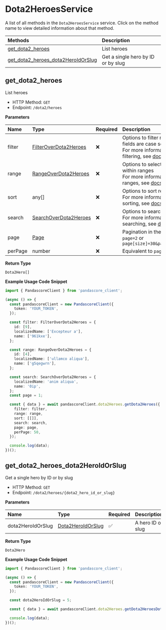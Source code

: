 # Dota2HeroesService

A list of all methods in the `Dota2HeroesService` service. Click on the method name to view detailed information about that method.

| Methods                                                                   | Description                        |
| :------------------------------------------------------------------------ | :--------------------------------- |
| [get_dota2_heroes](#get_dota2_heroes)                                     | List heroes                        |
| [get_dota2_heroes_dota2HeroIdOrSlug](#get_dota2_heroes_dota2heroidorslug) | Get a single hero by ID or by slug |

## get_dota2_heroes

List heroes

- HTTP Method: `GET`
- Endpoint: `/dota2/heroes`

**Parameters**

| Name    | Type                                                        | Required | Description                                                                                                                                         |
| :------ | :---------------------------------------------------------- | :------- | :-------------------------------------------------------------------------------------------------------------------------------------------------- |
| filter  | [FilterOverDota2Heroes](../models/FilterOverDota2Heroes.md) | ❌       | Options to filter results. String fields are case sensitive <br/>For more information on filtering, see [docs](/docs/filtering-and-sorting#filter). |
| range   | [RangeOverDota2Heroes](../models/RangeOverDota2Heroes.md)   | ❌       | Options to select results within ranges <br/>For more information on ranges, see [docs](/docs/filtering-and-sorting#range).                         |
| sort    | any[]                                                       | ❌       | Options to sort results <br/>For more information on sorting, see [docs](/docs/filtering-and-sorting#sort).                                         |
| search  | [SearchOverDota2Heroes](../models/SearchOverDota2Heroes.md) | ❌       | Options to search results <br/>For more information on searching, see [docs](/docs/filtering-and-sorting#search).                                   |
| page    | [Page](../models/Page.md)                                   | ❌       | Pagination in the form of `page=2` or `page[size]=30&page[number]=2`                                                                                |
| perPage | number                                                      | ❌       | Equivalent to `page[size]`                                                                                                                          |

**Return Type**

`Dota2Hero[]`

**Example Usage Code Snippet**

```typescript
import { PandascoreClient } from 'pandascore_client';

(async () => {
  const pandascoreClient = new PandascoreClient({
    token: 'YOUR_TOKEN',
  });

  const filter: FilterOverDota2Heroes = {
    id: [9],
    localizedName: ['Excepteur a'],
    name: ['961kxe'],
  };

  const range: RangeOverDota2Heroes = {
    id: [4],
    localizedName: ['ullamco aliqua'],
    name: ['g5qegwrn'],
  };

  const search: SearchOverDota2Heroes = {
    localizedName: 'anim aliqua',
    name: '0ip',
  };
  const page = 1;

  const { data } = await pandascoreClient.dota2Heroes.getDota2Heroes({
    filter: filter,
    range: range,
    sort: [[]],
    search: search,
    page: page,
    perPage: 50,
  });

  console.log(data);
})();
```

## get_dota2_heroes_dota2HeroIdOrSlug

Get a single hero by ID or by slug

- HTTP Method: `GET`
- Endpoint: `/dota2/heroes/{dota2_hero_id_or_slug}`

**Parameters**

| Name              | Type                                                | Required | Description       |
| :---------------- | :-------------------------------------------------- | :------- | :---------------- |
| dota2HeroIdOrSlug | [Dota2HeroIdOrSlug](../models/Dota2HeroIdOrSlug.md) | ✅       | A hero ID or slug |

**Return Type**

`Dota2Hero`

**Example Usage Code Snippet**

```typescript
import { PandascoreClient } from 'pandascore_client';

(async () => {
  const pandascoreClient = new PandascoreClient({
    token: 'YOUR_TOKEN',
  });

  const dota2HeroIdOrSlug = 5;

  const { data } = await pandascoreClient.dota2Heroes.getDota2HeroesDota2HeroIdOrSlug();

  console.log(data);
})();
```

